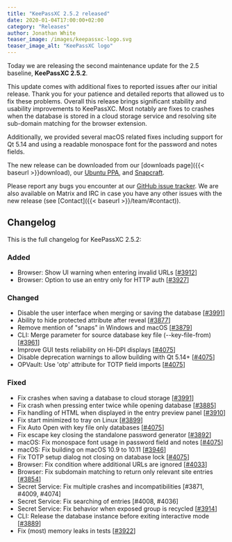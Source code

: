 ```yaml
---
title: "KeePassXC 2.5.2 released"
date: 2020-01-04T17:00:00+02:00
category: "Releases"
author: Jonathan White
teaser_image: /images/keepassxc-logo.svg
teaser_image_alt: "KeePassXC logo"
---
```


Today we are releasing the second maintenance update for the 2.5 baseline, **KeePassXC 2.5.2**.

This update comes with additional fixes to reported issues after our initial release. Thank you for your 
patience and detailed reports that allowed us to fix these problems. Overall this release brings significant 
stability and usability improvements to KeePassXC. Most notably are fixes to crashes when the database is 
stored in a cloud storage service and resolving site sub-domain matching for the browser extension.

<!--more-->

Additionally, we provided several macOS related fixes including support for Qt 5.14 and using a readable monospace
font for the password and notes fields.

The new release can be downloaded from our
[downloads page]({{< baseurl >}}download), our
[Ubuntu PPA](https://launchpad.net/~phoerious/+archive/ubuntu/keepassxc/),
and [Snapcraft](https://snapcraft.io/keepassxc/).

Please report any bugs you encounter at our [GitHub issue tracker](https://github.com/keepassxreboot/keepassxc/issues).
We are also available on Matrix and IRC in case you have any other issues with the new release
(see [Contact]({{< baseurl >}}/team/#contact)).

## Changelog

This is the full changelog for KeePassXC 2.5.2:

### Added
- Browser: Show UI warning when entering invalid URLs [[#3912](https://github.com/keepassxreboot/keepassxc/pull/3912)]
- Browser: Option to use an entry only for HTTP auth [[#3927](https://github.com/keepassxreboot/keepassxc/pull/3927)]

### Changed
- Disable the user interface when merging or saving the database [[#3991](https://github.com/keepassxreboot/keepassxc/pull/3991)]
- Ability to hide protected attribute after reveal [[#3877](https://github.com/keepassxreboot/keepassxc/pull/3877)]
- Remove mention of "snaps" in Windows and macOS [[#3879](https://github.com/keepassxreboot/keepassxc/pull/3879)]
- CLI: Merge parameter for source database key file (--key-file-from) [[#3961](https://github.com/keepassxreboot/keepassxc/pull/3961)]
- Improve GUI tests reliability on Hi-DPI displays [[#4075](https://github.com/keepassxreboot/keepassxc/pull/4075)]
- Disable deprecation warnings to allow building with Qt 5.14+ [[#4075](https://github.com/keepassxreboot/keepassxc/pull/4075)]
- OPVault: Use 'otp' attribute for TOTP field imports [[#4075](https://github.com/keepassxreboot/keepassxc/pull/4075)]

### Fixed
- Fix crashes when saving a database to cloud storage [[#3991](https://github.com/keepassxreboot/keepassxc/pull/3991)]
- Fix crash when pressing enter twice while opening database [[#3885](https://github.com/keepassxreboot/keepassxc/pull/3885)]
- Fix handling of HTML when displayed in the entry preview panel [[#3910](https://github.com/keepassxreboot/keepassxc/pull/3910)]
- Fix start minimized to tray on Linux [[#3899](https://github.com/keepassxreboot/keepassxc/pull/3899)]
- Fix Auto Open with key file only databases [[#4075](https://github.com/keepassxreboot/keepassxc/pull/4075)]
- Fix escape key closing the standalone password generator [[#3892](https://github.com/keepassxreboot/keepassxc/pull/3892)]
- macOS: Fix monospace font usage in password field and notes [[#4075](https://github.com/keepassxreboot/keepassxc/pull/4075)]
- macOS: Fix building on macOS 10.9 to 10.11 [[#3946](https://github.com/keepassxreboot/keepassxc/pull/3946)]
- Fix TOTP setup dialog not closing on database lock [[#4075](https://github.com/keepassxreboot/keepassxc/pull/4075)]
- Browser: Fix condition where additional URLs are ignored [[#4033](https://github.com/keepassxreboot/keepassxc/pull/4033)]
- Browser: Fix subdomain matching to return only relevant site entries [[#3854](https://github.com/keepassxreboot/keepassxc/pull/3854)]
- Secret Service: Fix multiple crashes and incompatibilities [#3871, #4009, #4074]
- Secret Service: Fix searching of entries [#4008, #4036]
- Secret Service: Fix behavior when exposed group is recycled [[#3914](https://github.com/keepassxreboot/keepassxc/pull/3914)]
- CLI: Release the database instance before exiting interactive mode [[#3889](https://github.com/keepassxreboot/keepassxc/pull/3889)]
- Fix (most) memory leaks in tests [[#3922](https://github.com/keepassxreboot/keepassxc/pull/3922)]

